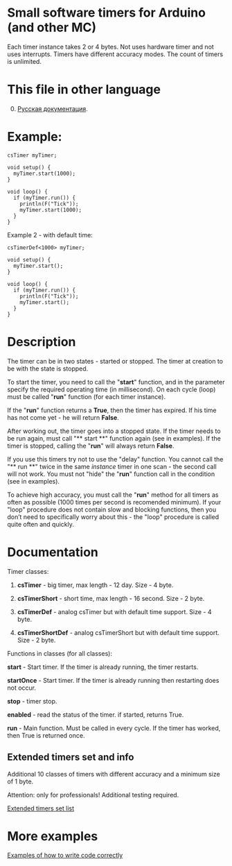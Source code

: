 # Small software timers for Arduino (and other MC)

Each timer instance takes 2 or 4 bytes. Not uses hardware timer and not uses interrupts. Timers have different accuracy modes. The count of timers is unlimited.

# This file in other language
0) [Русская документация](README_RUS.md).

# Example:
````
csTimer myTimer;

void setup() {
  myTimer.start(1000);
}

void loop() {
  if (myTimer.run()) {
    println(F("Tick"));
    myTimer.start(1000);
  }
}

````

Example 2 - with default time:
````
csTimerDef<1000> myTimer;

void setup() {
  myTimer.start();
}

void loop() {
  if (myTimer.run()) {
    println(F("Tick"));
    myTimer.start();
  }
}

````

# Description

The timer can be in two states - started or stopped.
The timer at creation to be with the state is stopped.

To start the timer, you need to call the "**start**" function, and in the parameter specify the required operating time (in millisecond).
On each cycle (loop) must be called "**run**" function (for each timer instance).

If the "**run**" function returns a **True**,  then the timer has expired. If his time has not come yet - he will return **False**.

After working out, the timer goes into a stopped state. If the timer needs to be run again, must call "** start **" function again (see in examples).
If the timer is stopped, calling the "**run**" will always return **False**.

If you use this timers try not to use the "delay" function.
You cannot call the "** run **" twice in the same _instance_ timer in one scan - the second call will not work.
You must not "hide" the "**run**" function call in the condition (see in examples).

To achieve high accuracy, you must call the "**run**" method
for all timers as often as possible (1000 times per second is recomended minimum).
If your "loop" procedure does not contain slow and blocking functions,
then you don’t need to specifically worry about this -
the "loop" procedure is called quite often and quickly.

# Documentation

Timer classes:

1) **csTimer** - big timer, max length - 12 day. Size - 4 byte.

2) **csTimerShort** - short time, max length - 16 second. Size - 2 byte.

3) **csTimerDef** - analog csTimer but with default time support. Size - 4 byte.

4) **csTimerShortDef** - analog csTimerShort but with default time support. Size - 2 byte.

Functions in classes (for all classes):

**start** - Start timer. If the timer is already running, the timer restarts.

**startOnce** - Start timer. If the timer is already running then restarting does not occur.

**stop** - timer stop.

**enabled** - read the status of the timer. if started, returns True.

**run** - Main function. Must be called in every cycle. If the timer has worked, then True is returned once.

## Extended timers set and info

Additional 10 classes of timers with different accuracy and a minimum size of 1 byte.

Attention: only for professionals! Additional testing required.

[Extended timers set list](extended_info.md)

# More examples

[Examples of how to write code correctly](extended_info.md#Examples)

